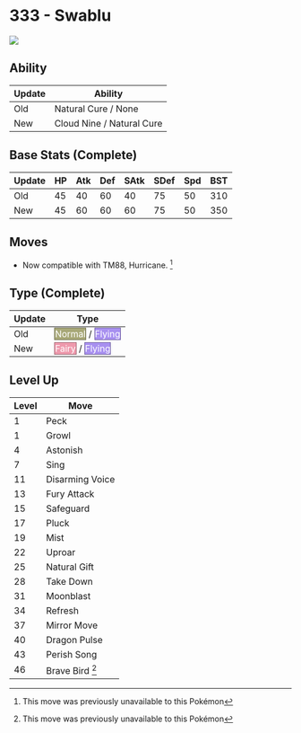 # 333 - Swablu
![][333]

## Ability

Update | Ability
---    | ---
Old    | Natural Cure / None
New    | Cloud Nine / Natural Cure

## Base Stats (Complete)

Update | HP | Atk | Def | SAtk | SDef | Spd | BST
---    | ---| --- | --- | ---  | ---  | --- | ---
Old    | 45 |  40 |  60 |  40  |  75  |  50  |  310
New    | 45 |  60 |  60 |  60  |  75  |  50  |  350

## Moves

 - Now compatible with TM88, Hurricane. [^1]

## Type (Complete)

Update | Type
---    | ---
Old    | <span style="color:white; background:#A8A878; border: 1px solid #6D6D4E">Normal</span> / <span style="color:white; background:#A890F0; border: 1px solid #6D5E9C">Flying</span>
New    | <span style="color:white; background:#EE99AC; border: 1px solid #9B6470">Fairy</span> / <span style="color:white; background:#A890F0; border: 1px solid #6D5E9C">Flying</span>

## Level Up

Level | Move
---   | ---
  1   | Peck
  1   | Growl
  4   | Astonish
  7   | Sing
 11   | Disarming Voice
 13   | Fury Attack
 15   | Safeguard
 17   | Pluck
 19   | Mist
 22   | Uproar
 25   | Natural Gift
 28   | Take Down
 31   | Moonblast
 34   | Refresh
 37   | Mirror Move
 40   | Dragon Pulse
 43   | Perish Song
 46   | Brave Bird [^1]



[333]: ../img/pokemon/333.png

[^1]: This move was previously unavailable to this Pokémon